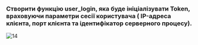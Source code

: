 ### Створити функцію user_login, яка буде ініціалізувати Token, враховуючи параметри сесії користувача ( IP-адреса клієнта, порт клієнта та ідентифікатор серверного процесу).

![14](https://user-images.githubusercontent.com/93474882/209749905-ec2cb7b2-37d5-46bb-b351-0e3621ebe3f9.png)


